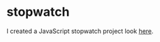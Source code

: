 # stopwatch
I created a JavaScript stopwatch project look [here](https://kristinana97.github.io/stopwatch/).
